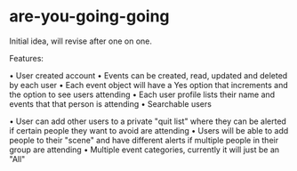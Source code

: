 # are-you-going-going

Initial idea, will revise after one on one.

Features:

• User created account
• Events can be created, read, updated and deleted by each user
• Each event object will have a Yes option that increments and the option to see users attending
• Each user profile lists their name and events that that person is attending
• Searchable users

• User can add other users to a private "quit list" where they can be alerted if certain people they want to avoid are attending
• Users will be able to add people to their "scene" and have different alerts if multiple people in their group are attending
• Multiple event categories, currently it will just be an "All"

